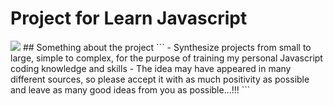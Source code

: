 # Project for Learn Javascript
<img src="https://drive.google.com/file/d/1zChk_vNLFFNLteDgzxJH_wQ6esbEXXaa/view?usp=sharing">
## Something about the project
```
- Synthesize projects from small to large, simple to complex, for the purpose 
of training my personal Javascript coding knowledge and skills
- The idea may have appeared in many different sources, so please accept it with as much positivity as possible
and leave as many good ideas from you as possible...!!!
```
